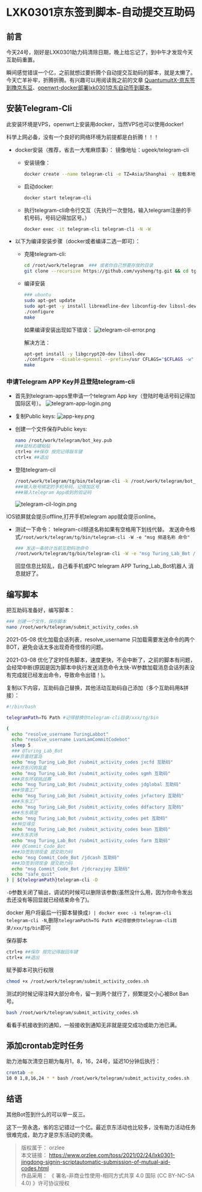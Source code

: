 # LXK0301京东签到脚本-自动提交互助码

## 前言
今天24号，刚好是LXK0301助力码清除日期，晚上给忘记了，到中午才发现今天互助码重置。

瞬间感觉错误一个亿，之前就想过要折腾个自动提交互助码的脚本，就是太懒了。今天亡羊补牢，折腾折腾。有兴趣可以用阅读我之前的文章
[QuantumultX-京东签到撸京东豆](https://www.orzlee.com/toss/2020/12/22/quantumultX-jingdong-signin-to-lu-jingdong-bean.html)、[openwrt-docker部署lxk0301京东自动签到脚本](https://www.orzlee.com/toss/2021/02/08/openwrt-docker-deploys-lxk0301-jingdong-automatic-signin-script.html)。

## 安装Telegram-Cli
此安装环境是VPS，openwrt上安装用docker，当然VPS也可以使用docker!

科学上网必备，没有一个良好的网络环境为前提都是白折腾！！！

- docker安装（推荐，省去一大堆麻烦事）：
  镜像地址：ugeek/telegram-cli

  - 安装镜像：
    ``` sh
    docker create --name telegram-cli -e TZ=Asia/Shanghai -v 挂载本地目录:/root/.telegram-cli ugeek/telegram-cli:amd64
    ```
  - 启动docker:
    ``` sh
    docker start telegram-cli
    ```
  - 执行telegram-cli命令行交互（先执行一次登陆，输入telegram注册的手机号码，号码记得加区号。）
    ``` sh
    docker exec -it telegram-cli telegram-cli -N -W
    ```
- 以下为编译安装步骤（docker或者编译二选一即可）：

  - 克隆telegram-cli:
    ``` sh
    cd /root/work/telegram  ### 或者你自己想要存放的目录
    git clone --recursive https://github.com/vysheng/tg.git && cd tg
    ```
  - 编译安装
    ``` sh
    ### ubuntu
    sudo apt-get update
    sudo apt-get -y install libreadline-dev libconfig-dev libssl-dev lua5.2 liblua5.2-dev libevent-dev libjansson-dev libpython-dev make
    ./configure
    make
    ```
    如果编译安装出现如下错误：
    ![telegram-cil-error.png][telegram-cil-error.png]

    解决方法：
    ``` sh
    apt-get install -y libgcrypt20-dev libssl-dev
    ./configure --disable-openssl --prefix=/usr CFLAGS="$CFLAGS -w"
    make
    ```

### 申请Telegram APP Key并且登陆telegram-cli
- 首先到telegram-apps里申请一个telegram App key（登陆时电话号码记得加国际区号）。
  ![telegram-app-login.png][telegram-app-login.png]

- 复制Public keys:
  ![app-key.png][app-key.png]

- 创建一个文件保存Public keys:
  ``` sh
  nano /root/work/telegram/bot_key.pub
  ###鼠标右键粘贴
  ctrl+o ##保存 按完记得敲车键
  ctrl+x ##退出
  ```
- 登陆telegram-cil
  ``` sh
  /root/work/telegram/tg/bin/telegram-cli -k /root/work/telegram/bot_key.pub
  ###输入账号绑定的手机号码，记得加区号
  ###输入telegram App收到的验证码
  ```
  ![telegram-cil-login.png][telegram-cil-login.png]

IOS锁屏就会提示offline,打开手机telegram app就会提示online。

- 测试一下命令：
  telegram-cil频道名称如果有空格用下划线代替。
  发送命令格式`/root/work/telegram/tg/bin/telegram-cli -W -e "msg 频道名称 命令"`
  
  ``` sh
  ### 发送一条统计当前互助码池命令
  /root/work/telegram/tg/bin/telegram-cli -W -e "msg Turing_Lab_Bot /count_activity_codes"
  ```
  
  回显信息比较乱，自己看手机或PC telegram APP Turing_Lab_Bot机器人 消息就好了。

## 编写脚本
把互助码准备好，编写脚本：
``` sh
### 创建一个文件，保存脚本
nano /root/work/telegram/submit_activity_codes.sh
```
2021-05-08 优化加载会话列表，resolve_username 只加载需要发送命令的两个BOT，避免会话太多出现奇奇怪怪的问题。

2021-03-08 优化了定时任务脚本，速度更快，不会中断了，之前的脚本有问题，会经常中断(原因是因为脚本中执行发送消息命令太快-W参数加载消息会话列表没有完成就已经发出命令，导致命令出错！)。

复制以下内容，互助码自己替换，其他活动互助码自己添加（多个互助码用&拼接）：
``` sh
#!/bin/bash

telegramPath=TG Path #记得替换你telegram-cli目录/xxx/tg/bin

(
  echo "resolve_username TuringLabbot"
  echo "resolve_username LvanLamCommitCodebot"
  sleep 5
  ### @Turing_Lab_Bot
  ###京喜财富岛
  echo "msg Turing_Lab_Bot /submit_activity_codes jxcfd 互助码"
  ###京东闪购盲盒
  echo "msg Turing_Lab_Bot /submit_activity_codes sgmh 互助码"
  ###京东环球挑战赛
  echo "msg Turing_Lab_Bot /submit_activity_codes jdglobal 互助码"
  ###惊喜工厂
  echo "msg Turing_Lab_Bot /submit_activity_codes jxfactory 互助码"
  ###东东工厂
  echo "msg Turing_Lab_Bot /submit_activity_codes ddfactory 互助码"
  ###东东萌宠
  echo "msg Turing_Lab_Bot /submit_activity_codes pet 互助码"
  ##种豆得豆
  echo "msg Turing_Lab_Bot /submit_activity_codes bean 互助码"
  ###东东农场
  echo "msg Turing_Lab_Bot /submit_activity_codes farm 互助码"
  ### @Commit_Code_Bot
  ###JD签到领现金 提交助力码
  echo "msg Commit_Code_Bot /jdcash 互助码"
  ###JD签到领现金 提交助力码
  echo "msg Commit_Code_Bot /jdcrazyjoy 互助码"
  echo "safe_quit"
) | ${telegramPath}telegram-cli -D
```
`-D`参数关闭了输出，调试的时候可以删除该参数(虽然没什么用，因为你命令发出去还没有等回显就已经结束命令了)。

docker 用户将最后一行脚本替换成`) | docker exec -i telegram-cli telegram-cli -N`,删除`telegramPath=TG Path #记得替换你telegram-cli目录/xxx/tg/bin`即可

保存脚本
``` sh
ctrl+o ##保存 按完记得敲回车键
ctrl+x ##退出
```
赋予脚本可执行权限
``` sh
chmod +x /root/work/telegram/submit_activity_codes.sh
```
测试的时候记得注释大部分命令，留一到两个就行了，频繁提交小心被Bot Ban号。
``` sh
bash /root/work/telegram/submit_activity_codes.sh
```
看看手机接收到的通知，一般接收到通知无非就是提交成功或助力池已满。

## 添加crontab定时任务
助力池每次清空日期为每月1，8，16，24号，延迟10分钟后执行：
``` sh
crontab -e
10 0 1,8,16,24 * * bash /root/work/telegram/submit_activity_codes.sh
```
## 结语
其他Bot签到什么的可以举一反三。

这下一劳永逸，省的忘记错过一个亿。最近京东活动也比较多，没有助力活动任务很难完成，助力才是京东活动的灵魂。

> 版权属于： orzlee  
> 本文链接： https://www.orzlee.com/toss/2021/02/24/lxk0301-jingdong-signin-scriptautomatic-submission-of-mutual-aid-codes.html  
> 作品采用： 《 署名-非商业性使用-相同方式共享 4.0 国际 (CC BY-NC-SA 4.0) 》许可协议授权


[telegram-cil-error.png]:https://github.com/kiddin9/Oreomeow-VIP/blob/main/Icons/TGbash/telegram-cil-error.png  
[telegram-app-login.png]:https://github.com/kiddin9/Oreomeow-VIP/blob/main/Icons/TGbash/telegram-app-login.png  
[app-key.png]:https://github.com/kiddin9/Oreomeow-VIP/blob/main/Icons/TGbash/app-key.png  
[telegram-cil-login.png]:https://github.com/kiddin9/Oreomeow-VIP/blob/main/Icons/TGbash/telegram-cil-login.png
